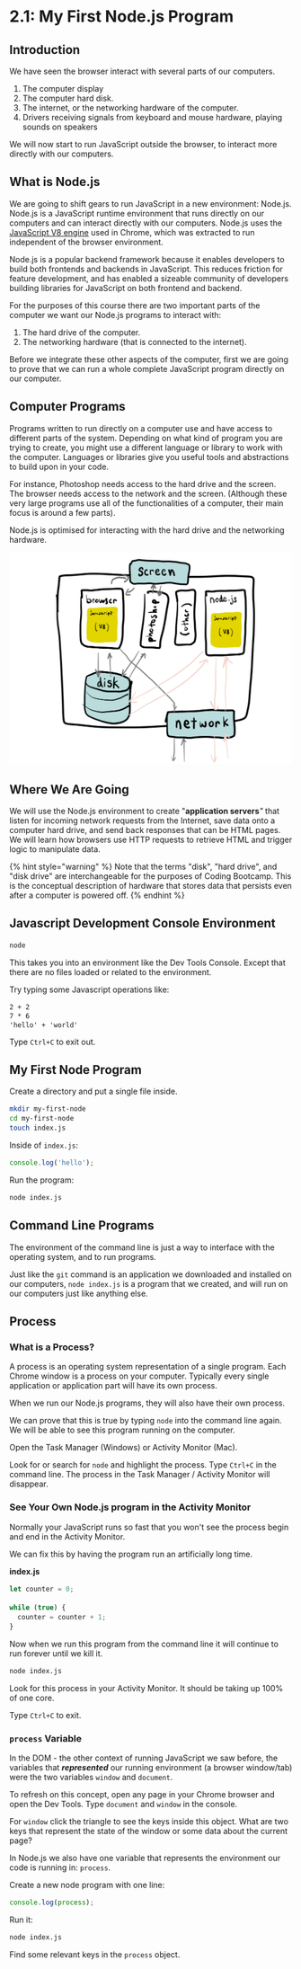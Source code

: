 # 2.1: My First Node.js Program

## Introduction

We have seen the browser interact with several parts of our computers.

1. The computer display
2. The computer hard disk.
3. The internet, or the networking hardware of the computer.
4. Drivers receiving signals from keyboard and mouse hardware, playing sounds on speakers

We will now start to run JavaScript outside the browser, to interact more directly with our computers.

## What is Node.js

We are going to shift gears to run JavaScript in a new environment: Node.js. Node.js is a JavaScript runtime environment that runs directly on our computers and can interact directly with our computers. Node.js uses the [JavaScript V8 engine](https://en.wikipedia.org/wiki/V8\_\(JavaScript\_engine\)) used in Chrome, which was extracted to run independent of the browser environment.

Node.js is a popular backend framework because it enables developers to build both frontends and backends in JavaScript. This reduces friction for feature development, and has enabled a sizeable community of developers building libraries for JavaScript on both frontend and backend.

For the purposes of this course there are two important parts of the computer we want our Node.js programs to interact with:

1. The hard drive of the computer.
2. The networking hardware (that is connected to the internet).

Before we integrate these other aspects of the computer, first we are going to prove that we can run a whole complete JavaScript program directly on our computer.

## Computer Programs

Programs written to run directly on a computer use and have access to different parts of the system. Depending on what kind of program you are trying to create, you might use a different language or library to work with the computer. Languages or libraries give you useful tools and abstractions to build upon in your code.

For instance, Photoshop needs access to the hard drive and the screen. The browser needs access to the network and the screen. (Although these very large programs use all of the functionalities of a computer, their main focus is around a few parts).

Node.js is optimised for interacting with the hard drive and the networking hardware.

![Node.js and other programs accessing the conceptual parts of a computer's hardware.](../.gitbook/assets/computer-diagram.jpg)

## Where We Are Going

We will use the Node.js environment to create "**application servers**_"_ that listen for incoming network requests from the Internet, save data onto a computer hard drive, and send back responses that can be HTML pages. We will learn how browsers use HTTP requests to retrieve HTML and trigger logic to manipulate data.

{% hint style="warning" %}
Note that the terms "disk", "hard drive", and "disk drive" are interchangeable for the purposes of Coding Bootcamp. This is the conceptual description of hardware that stores data that persists even after a computer is powered off.
{% endhint %}

## Javascript Development Console Environment

```bash
node
```

This takes you into an environment like the Dev Tools Console. Except that there are no files loaded or related to the environment.

Try typing some Javascript operations like:

```
2 + 2
7 * 6
'hello' + 'world'
```

Type `Ctrl+C` to exit out.

## My First Node Program

Create a directory and put a single file inside.

```bash
mkdir my-first-node
cd my-first-node
touch index.js
```

Inside of `index.js`:

```javascript
console.log('hello');
```

Run the program:

```bash
node index.js
```

## Command Line Programs

The environment of the command line is just a way to interface with the operating system, and to run programs.

Just like the `git` command is an application we downloaded and installed on our computers, `node index.js` is a program that we created, and will run on our computers just like anything else.

## Process

### What is a Process?

A process is an operating system representation of a single program. Each Chrome window is a process on your computer. Typically every single application or application part will have its own process.

When we run our Node.js programs, they will also have their own process.

We can prove that this is true by typing `node` into the command line again. We will be able to see this program running on the computer.

Open the Task Manager (Windows) or Activity Monitor (Mac).

Look for or search for `node` and highlight the process. Type `Ctrl+C` in the command line. The process in the Task Manager / Activity Monitor will disappear.

### See Your Own Node.js program in the Activity Monitor

Normally your JavaScript runs so fast that you won't see the process begin and end in the Activity Monitor.

We can fix this by having the program run an artificially long time.

**index.js**

```javascript
let counter = 0;

while (true) {
  counter = counter + 1;
}
```

Now when we run this program from the command line it will continue to run forever until we kill it.

```bash
node index.js
```

Look for this process in your Activity Monitor. It should be taking up 100% of one core.

Type `Ctrl+C` to exit.

### `process` Variable

In the DOM - the other context of running JavaScript we saw before, the variables that _**represented**_ our running environment (a browser window/tab) were the two variables `window` and `document`.

To refresh on this concept, open any page in your Chrome browser and open the Dev Tools. Type `document` and `window` in the console.

For `window` click the triangle to see the keys inside this object. What are two keys that represent the state of the window or some data about the current page?

In Node.js we also have one variable that represents the environment our code is running in: `process`.

Create a new node program with one line:

```javascript
console.log(process);
```

Run it:

```bash
node index.js
```

Find some relevant keys in the `process` object.
